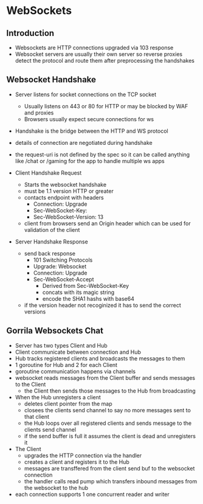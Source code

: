 # WebSockets

## Introduction
- Websockets are HTTP connections upgraded via 103 response
- Websocket servers are usually their own server so reverse proxies
  detect the protocol and route them after preprocessing the handshakes

## Websocket Handshake
- Server listens for socket connections on the TCP socket
    - Usually listens on 443 or 80 for HTTP or may be blocked by WAF and proxies
    - Browsers usually expect secure connections for ws
- Handshake is the bridge between the HTTP and WS protocol
- details of connection are negotiated during handshake
- the request-uri is not defined by the spec so it can be called anything 
  like /chat or /gaming for the app to handle multiple ws apps

- Client Handshake Request
    - Starts the websocket handshake
    - must be 1.1 version HTTP or greater
    - contacts endpoint with headers
        - Connection: Upgrade
        - Sec-WebSocket-Key: 
        - Sec-WebSocket-Version: 13
    - client from browsers send an Origin header which can be used for
      validation of the client

- Server Handshake Response
    - send back response
        - 101 Switching Protocols
        - Upgrade: Websocket
        - Connection: Upgrade
        - Sec-WebSocket-Accept
            - Derived from Sec-WebSocket-Key
            - concats with its magic string 
            - encode the SHA1 hashs with base64 
    - if the version header not recoginized it has to send the 
      correct versions

## Gorrila Websockets Chat
- Server has two types Client and Hub
- Client communicate between connection and Hub
- Hub tracks registered clients and broadcasts the messages to them
- 1 goroutine for Hub and 2 for each Client
- goroutine communication happens via channels
- websocket reads messages from the Client buffer and sends messages to the Client
    - the Client then sends those messages to the Hub from broadcasting
- When the Hub unregisters a client
    - deletes client pointer from the map
    - closees the clients send channel to say no more messages sent to that client
    - the Hub loops over all registered clients and sends message to the 
      clients send channel
    - if the send buffer is full it assumes the client is dead and unregisters it
- The Client
    - upgrades the HTTP connection via the handler
    - creates a client and registers it to the Hub
    - messages are transffered from the client send buf to the websocket connection
    - the handler calls read pump which transfers inbound messages from the websocket
      to the hub
- each connection supports 1 one concurrent reader and writer


    

